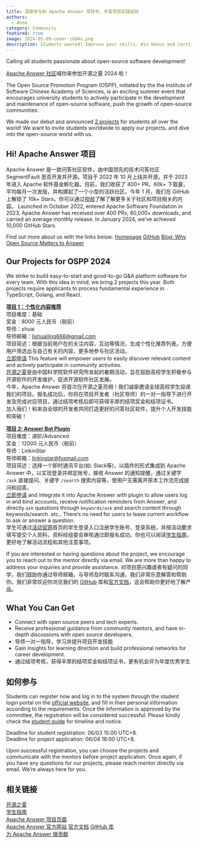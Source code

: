 ```yaml
---
title: 深度参与到 Apache Answer 项目中，丰富项目实践经验
authors:
  - Anne
category: Community
featured: true
image: 2024-05-09-cover-zh@4x.png
description: Students wanted! Improve your skills. Win bonus and certificate with your open-source achievements for this summer!
---
```


Calling all students passionate about open-source software development!

[Apache Answer 社区](https://answer.apache.org/)喊你来参加开源之夏 2024 啦！

The Open Source Promotion Program (OSPP), initiated by the the Institute of Software Chinese Academy of Sciences, is an exciting summer event that encourages university students to actively participate in the development and maintenance of open-source software, push the growth of open-source communities.

We made our debut and announced [2 projects](https://summer-ospp.ac.cn/org/orgdetail/6a467fc2-8a16-486d-9d85-ad7ebdf9fd4b?lang=en) for students all over the world! We want to invite students worldwide to apply our projects, and dive into the open-source world with us.

## Hi! Apache Answer 项目

Apache Answer 是一款问答社区软件，由中国领先的技术问答社区 SegmentFault 思否开发并开源。项目于 2022 年 10 月上线并开源，并于 2023 年进入 Apache 软件基金孵化器。目前，我们收获了 400+ PR，60k+ 下载量，平均每月一次发版，并构建起了一个小型的活跃社区。今年 1 月，我们在 GitHub 上解锁了 10k+ Stars，你可以通过[视频](https://www.bilibili.com/video/BV1KT421171S/)了解了解更多关于社区和项目相关的内容。 Launched in October 2022, entered Apache Software Foundation in 2023, Apache Answer has received over 400 PRs, 60,000+ downloads, and carried an average monthly release. In January 2024, we’ve achieved 10,000 GitHub Stars.

Find out more about us with the links below:
[Homepage](https://answer.dev/)
[GitHub](https://github.com/apache/incubator-answer)
[Blog: Why Open Source Matters to Answer](https://answer.apache.org/blog/2023/05/23/why-open-source-is-the-essence-of-answer)

## Our Projects for OSPP 2024

We strike to build easy-to-start and good-to-go Q&A platform software for every team. With this idea in mind, we bring 2 projects this year. Both projects require applicants to process fundamental experience in TypeScript, Golang, and React.

[**项目 1：个性化内容推荐**](https://summer-ospp.ac.cn/org/prodetail/246a40179?list=org\&navpage=or)\
项目难度：基础\
奖金：8000 元人民币（税前）\
导师：shuai\
导师邮箱：lishuailing666@gmail.com\
项目简述：根据当前用户在的关注内容，互动等情况，生成个性化推荐列表。方便用户筛选出与自己有关的内容，更多地参与社区活动。\
[立即申请](https://summer-ospp.ac.cn/org/prodetail/246a40179?list=org\&navpage=org) This feature will empower users to easily discover relevant content and actively participate in community activities.\
[开源之夏](https://summer-ospp.ac.cn/)是由中国科学院软件研究所发起的暑期活动，旨在鼓励高校学生积极参与开源软件的开发维护，促进开源软件社区发展。\
今年，Apache Answer 将首次在开源之夏亮相！我们诚挚邀请全球高校学生投递我们的项目。报名成功后，你将在项目开发者（社区导师）的一对一指导下进行开发及完成对应项目，通过结项考核后即可获得丰厚的结项奖金和结项证书。\
加入我们！和来自全球的开发者共同打造更好的问答社区软件，提升个人开发技能和突破！

[**项目 2: Answer Bot Plugin**](https://summer-ospp.ac.cn/org/prodetail/246a40172?list=org\&navpage=org)\
项目难度：进阶/Advanced\
奖金：12000 元人民币（税前）\
导师：LinkinStar\
导师邮箱：linkinstar@foxmail.com\
项目简述：选择一个即时通讯平台(如: Slack等)，以插件的形式集成到 Apache Answer 中，以实现登录并绑定账号，接收 Answer 的通知提醒，通过关键字 `/ask` 直接提问、关键字 `/search` 搜索内容等，使用户无需离开原本工作流完成提问和回答。\
[立即申请](https://summer-ospp.ac.cn/org/prodetail/246a40172?list=org\&navpage=org) and integrate it into Apache Answer with plugin to allow users log in and bind accounts, receive notification reminders from Answer, and directly `ask` questions through `keywords/ask` and search content through keywords/search. etc,. There’s no need for users to leave current workflow to ask or answer a question.\
学生可通过[活动官网](https://summer-ospp.ac.cn/)首页的学生登录入口注册学生账号、登录系统，并按活动要求填写提交个人资料，资料经组委会审核通过即报名成功。你也可以阅读[学生指南](https://summer-ospp.ac.cn/help/student/)，更好地了解活动流程和其他注意事项。

If you are interested or having questions about the project, we encourage you to reach out to the mentor directly via email. We are more than happy to address your inquiries and provide assistance. 对项目感兴趣或者有疑问的同学，我们鼓励你通过导师邮箱，与导师及时联系沟通，我们非常乐意解答和帮助你。我们非常欢迎你浏览我们的 [GitHub](https://github.com/apache/incubator-answer) 库和[官方文档](https://answer.apache.org/docs)，这会帮助你更好地了解产品。

## What You Can Get

- Connect with open source peers and tech experts.
- Receive professional guidance from community mentors, and have in-depth discussions with open source developers.
- 导师一对一指导，学习并提升项目开发技能
- Gain insights for learning direction and build professional networks for career development.
- 通过结项考核，获得丰厚的结项奖金和结项证书，更有机会评为年度优秀学生

## 如何参与

Students can register now and log in to the system through the student login portal on the [official website](https://summer-ospp.ac.cn/), and fill in their personal information according to the requirements. Once the information is approved by the committee, the registration will be considered successful. Please kindly check the [student guide](https://summer-ospp.ac.cn/help/en/student/#student-guide_1) for timeline and notice.

Deadline for student registration: 06/03 15:00 UTC+8.\
Deadline for project application: 06/04 18:00 UTC+8.

Upon successful registration, you can choose the projects and communicate with the mentors before project application. Once again, if you have any questions for our projects, please reach mentor directly via email. We’re always here for you.

## 相关链接

[开源之夏](https://summer-ospp.ac.cn/)\
[学生指南](https://summer-ospp.ac.cn/help/student/)\
[Apache Answer 项目页面](https://summer-ospp.ac.cn/org/orgdetail/6a467fc2-8a16-486d-9d85-ad7ebdf9fd4b?lang=zh)\
[Apache Answer 官方网站](https://answer.apache.org/)
[官方文档](https://answer.apache.org/docs)
[GitHub 库](https://github.com/apache/incubator-answer)\
[为 Apache Answer 做贡献](https://answer.apache.org/community/contributing)
